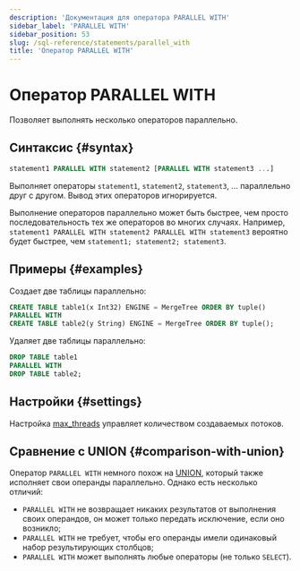 ```yaml
---
description: 'Документация для оператора PARALLEL WITH'
sidebar_label: 'PARALLEL WITH'
sidebar_position: 53
slug: /sql-reference/statements/parallel_with
title: 'Оператор PARALLEL WITH'
---
```



# Оператор PARALLEL WITH

Позволяет выполнять несколько операторов параллельно.

## Синтаксис {#syntax}

```sql
statement1 PARALLEL WITH statement2 [PARALLEL WITH statement3 ...]
```

Выполняет операторы `statement1`, `statement2`, `statement3`, ... параллельно друг с другом. Вывод этих операторов игнорируется.

Выполнение операторов параллельно может быть быстрее, чем просто последовательность тех же операторов во многих случаях. Например, `statement1 PARALLEL WITH statement2 PARALLEL WITH statement3` вероятно будет быстрее, чем `statement1; statement2; statement3`.

## Примеры {#examples}

Создает две таблицы параллельно:

```sql
CREATE TABLE table1(x Int32) ENGINE = MergeTree ORDER BY tuple()
PARALLEL WITH
CREATE TABLE table2(y String) ENGINE = MergeTree ORDER BY tuple();
```

Удаляет две таблицы параллельно:

```sql
DROP TABLE table1
PARALLEL WITH
DROP TABLE table2;
```

## Настройки {#settings}

Настройка [max_threads](../../operations/settings/settings.md#max_threads) управляет количеством создаваемых потоков.

## Сравнение с UNION {#comparison-with-union}

Оператор `PARALLEL WITH` немного похож на [UNION](select/union.md), который также исполняет свои операнды параллельно. Однако есть несколько отличий:
- `PARALLEL WITH` не возвращает никаких результатов от выполнения своих операндов, он может только передать исключение, если оно возникло;
- `PARALLEL WITH` не требует, чтобы его операнды имели одинаковый набор результирующих столбцов;
- `PARALLEL WITH` может выполнять любые операторы (не только `SELECT`).
